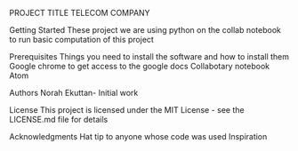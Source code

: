 PROJECT TITLE
TELECOM COMPANY

Getting Started
These project we are using python on the collab notebook to run basic computation of this project

Prerequisites
Things you need to install the software and how to install them
Google chrome to get access to the google docs
Collabotary notebook
Atom 

Authors
Norah Ekuttan- Initial work 

License
This project is licensed under the MIT License - see the LICENSE.md file for details

Acknowledgments
Hat tip to anyone whose code was used
Inspiration
